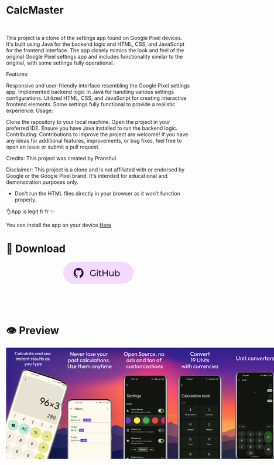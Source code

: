 

# CalcMaster 

<img src="https://github.com/PranshulGG/CalcMaster_A_Calculator_App/blob/master/app/src/main/res/mipmap-xxxhdpi/ic_launcher_round.webp" alt="" width="100px">

This project is a clone of the settings app found on Google Pixel devices. It's built using Java for the backend logic and HTML, CSS, and JavaScript for the frontend interface. The app closely mimics the look and feel of the original Google Pixel settings app and includes functionality similar to the original, with some settings fully operational.

Features:

Responsive and user-friendly interface resembling the Google Pixel settings app.
Implemented backend logic in Java for handling various settings configurations.
Utilized HTML, CSS, and JavaScript for creating interactive frontend elements.
Some settings fully functional to provide a realistic experience.
Usage:

Clone the repository to your local machine.
Open the project in your preferred IDE.
Ensure you have Java installed to run the backend logic.
Contributing:
Contributions to improve the project are welcome! If you have any ideas for additional features, improvements, or bug fixes, feel free to open an issue or submit a pull request.

Credits:
This project was created by Pranshul.


Disclaimer:
This project is a clone and is not affiliated with or endorsed by Google or the Google Pixel brand. It's intended for educational and demonstration purposes only.
* Don't run the HTML files directly in your browser as it won't function properly. 


<p>👌App is legit fr fr ✨</p>
<p>You can install the app on your device <a href='https://github.com/PranshulGG/CalcMaster_A_Calculator_App/releases/tag/calculator'>Here</a></p>

# 📲 Download

<p align="middle">
    <a href="https://github.com/PranshulGG/CalcMaster_A_Calculator_App/releases/tag/calculator"><img alt="GitHub" src="previewed/github.svg" height="60"/></a>
</p>

<br>
<br>
<br>



# 👁️ Preview

<div style="display:flex;">
<img alt="App image" src="previewed/image1.jpeg" width="30%">
<img alt="App image" src="previewed/image2.jpeg" width="30%">
<img alt="App image" src="previewed/image3.jpeg" width="30%">
<img alt="App image" src="previewed/image4.jpeg" width="30%">
<img alt="App image" src="previewed/image5.jpeg" width="30%">
  
</div>


